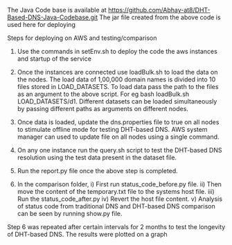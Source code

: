 The Java Code base is available at https://github.com/Abhay-at8/DHT-Based-DNS-Java-Codebase.git
The jar file created from the above code is used here for deploying

Steps for deploying on AWS and testing/comparison

1) Use the commands in setEnv.sh to deploy the code the aws instances and startup of the service

2) Once the instances are connected use loadBulk.sh to load the data on the nodes. The load data of 1,00,000 domain names is divided into 10 files stored in LOAD_DATASETS.
   To load data pass the path to the files as an argument to the above script. For eg bash loadBulk.sh LOAD_DATASETS/d1.
   Different datasets can be loaded simultaneously by passing different paths as arguments on different nodes.

3) Once data is loaded, update the dns.properties file to true on all nodes to stimulate offline mode for testing DHT-based DNS. AWS system manager can used to update file on all nodes using a single command.

4) On any one instance run the query.sh script to test the DHT-based DNS resolution using the test data present in the dataset file.

5) Run the report.py file once the above step is completed.

6) In the comparison folder, 
	i)	First run status_code_before.py file.
 	ii)	Then move the content of the temporary.txt file to the systems host file.
	iii) 	Run the status_code_after.py 
	iv)	Revert the host file content.
	v)	Analysis of status code from traditional DNS and DHT-based DNS comparison can be seen by running show.py file.


Step 6 was repeated after certain intervals for 2 months to test the longevity of DHT-based DNS. The results were plotted on a graph